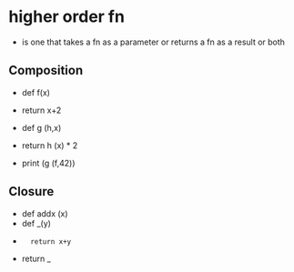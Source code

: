 
# higher order fn
- is one that takes a fn as  a parameter or returns a fn as a result or both

## Composition 
- def f(x)
-   return x+2

- def g (h,x)
-   return h (x) * 2

- print (g (f,42))

## Closure
- def addx (x)
-    def _(y)
-       return x+y
-    return _


